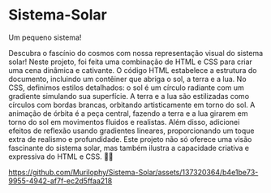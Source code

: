 # Sistema-Solar
Um pequeno sistema!

Descubra o fascínio do cosmos com nossa representação visual do sistema solar! Neste projeto, foi feita uma combinação de HTML e CSS para criar uma cena dinâmica e cativante. 
O código HTML estabelece a estrutura do documento, incluindo um contêiner que abriga o sol, a terra e a lua.
No CSS, definimos estilos detalhados: o sol é um círculo radiante com um gradiente simulando sua superfície. A terra e a lua são estilizadas como círculos com bordas brancas, orbitando artisticamente em torno do sol.
A animação de órbita é a peça central, fazendo a terra e a lua girarem em torno do sol em movimentos fluidos e realistas. Além disso, adicionei efeitos de reflexão usando gradientes lineares, proporcionando um toque extra de realismo e profundidade.
Este projeto não só oferece uma visão fascinante do sistema solar, mas também ilustra a capacidade criativa e expressiva do HTML e CSS. 🌌✨



https://github.com/Murilophy/Sistema-Solar/assets/137320364/b4e1be73-9955-4942-af7f-ec2d5ffaa218

